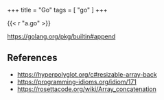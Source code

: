 +++
title = "Go"
tags = [ "go" ]
+++

{{< r "a.go" >}}

<https://golang.org/pkg/builtin#append>

## References

- <https://hyperpolyglot.org/c#resizable-array-back>
- <https://programming-idioms.org/idiom/171>
- <https://rosettacode.org/wiki/Array_concatenation>
